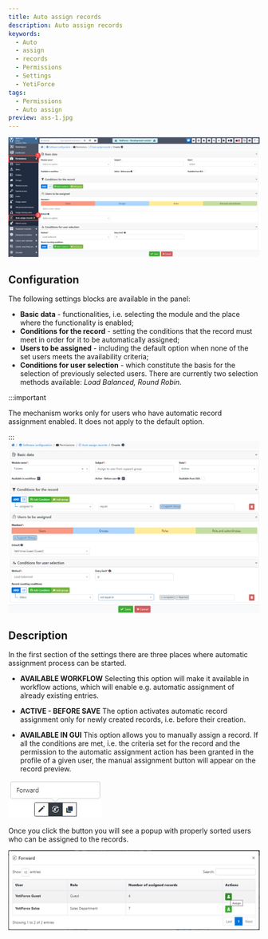 ```yaml
---
title: Auto assign records
description: Auto assign records
keywords:
  - Auto
  - assign
  - records
  - Permissions
  - Settings
  - YetiForce
tags:
  - Permissions
  - Auto assign
preview: ass-1.jpg
---
```


![ass-1.jpg](ass-1.jpg)

## Configuration

The following settings blocks are available in the panel:

- **Basic data** - functionalities, i.e. selecting the module and the place where the functionality is enabled;
- **Conditions for the record** - setting the conditions that the record must meet in order for it to be automatically assigned;
- **Users to be assigned** - including the default option when none of the set users meets the availability criteria;
- **Conditions for user selection** - which constitute the basis for the selection of previously selected users. There are currently two selection methods available: _Load Balanced, Round Robin_.

:::important

The mechanism works only for users who have automatic record assignment enabled. It does not apply to the default option.

:::
![ass-2.jpg](ass-2.jpg)

## Description

In the first section of the settings there are three places where automatic assignment process can be started.

- **AVAILABLE WORKFLOW** Selecting this option will make it available in workflow actions, which will enable e.g. automatic assignment of already existing entries.

- **ACTIVE - BEFORE SAVE** The option activates automatic record assignment only for newly created records, i.e. before their creation.

- **AVAILABLE IN GUI** This option allows you to manually assign a record. If all the conditions are met, i.e. the criteria set for the record and the permission to the automatic assignment action has been granted in the profile of a given user, the manual assignment button will appear on the record preview.

![ass-3.jpg](ass-3.jpg)

Once you click the button you will see a popup with properly sorted users who can be assigned to the records.

![ass-4.jpg](ass-4.jpg)
